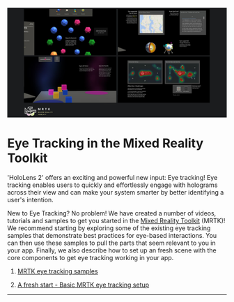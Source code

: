 ![Eye Tracking in MRTK](../../Documentation/Images/EyeTracking/mrtk_et_compilation.png)
# Eye Tracking in the Mixed Reality Toolkit

'HoloLens 2' offers an exciting and powerful new input: Eye tracking!
Eye tracking enables users to quickly and effortlessly engage with holograms across their view and can make your system smarter by better identifying a user's intention.

New to Eye Tracking? No problem! We have created a number of videos, tutorials and samples to get you started in the [Mixed Reality Toolkit](https://github.com/Microsoft/MixedRealityToolkit-Unity) (MRTK)! We recommend starting by exploring some of the existing eye tracking samples that demonstrate best practices for eye-based interactions. You can then use these samples to pull the parts that seem relevant to you in your app. Finally, we also describe how to set up an fresh scene with the core components to get eye tracking working in your app. 
1. [MRTK eye tracking samples](EyeTracking_ExamplesOverview.md)

1. [A fresh start - Basic MRTK eye tracking setup](EyeTracking_BasicSetup.md)

---
